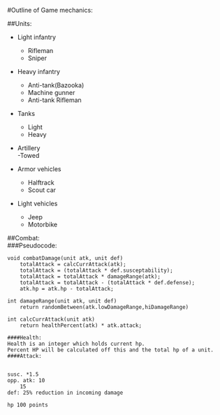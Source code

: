 #Outline of Game mechanics:  

##Units:  
* Light infantry  
  - Rifleman  
  - Sniper  

* Heavy infantry  
  - Anti-tank(Bazooka)  
  - Machine gunner  
  - Anti-tank Rifleman  

* Tanks  
  - Light  
  - Heavy  

* Artillery  
  -Towed  

* Armor vehicles  
  - Halftrack  
  - Scout car  

* Light vehicles  
  - Jeep  
  - Motorbike  

##Combat:  
###Pseudocode:
````
void combatDamage(unit atk, unit def)
	totalAttack = calcCurrAttack(atk);  
	totalAttack = (totalAttack * def.susceptability);   
	totalAttack = totalAttack * damageRange(atk);  
	totalAttack = totalAttack - (totalAttack * def.defense);  
	atk.hp = atk.hp - totalAttack;  
````
````	
int damageRange(unit atk, unit def)  
	return randomBetween(atk.lowDamageRange,hiDamageRange)  
````
````	
int calcCurrAttack(unit atk)  
	return healthPercent(atk) * atk.attack;  
````
    ####Health:  
    Health is an integer which holds current hp.  
	Percent HP will be calculated off this and the total hp of a unit.  
    ####Attack:  
    

    susc. *1.5  
    opp. atk: 10  
        15  
    def: 25% reduction in incoming damage  
        
    hp 100 points
